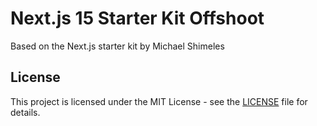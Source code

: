 # Next.js 15 Starter Kit Offshoot

Based on the Next.js starter kit by Michael Shimeles

## License

This project is licensed under the MIT License - see the [LICENSE](LICENSE) file
for details.
